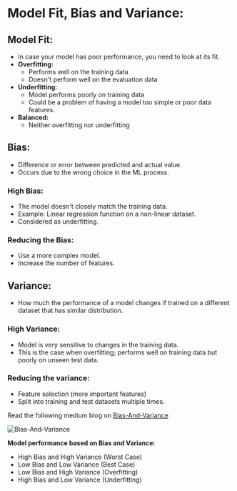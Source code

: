 # Model Fit, Bias and Variance:

## Model Fit:

- In case your model has poor performance, you need to look at its fit.
- **Overfitting:**
  - Performs well on the training data
  - Doesn't perform well on the evaluation data
- **Underfitting:**
  - Model performs poorly on training data
  - Could be a problem of having a model too simple or poor data features.
- **Balanced:**
  - Neither overfitting nor underfitting

## Bias:

- Difference or error between predicted and actual value.
- Occurs due to the wrong choice in the ML process.

### High Bias:
- The model doesn't closely match the training data.
- Example: Linear regression function on a non-linear dataset.
- Considered as underfitting.

### Reducing the Bias:
- Use a more complex model.
- Increase the number of features.

## Variance:
- How much the performance of a model changes if trained on a different dataset that has similar distribution.

### High Variance:
- Model is very sensitive to changes in the training data.
- This is the case when overfitting; performs well on training data but poorly on unseen test data.

### Reducing the variance:
- Feature selection (more important features)
- Split into training and test datasets multiple times.

Read the following medium blog on [Bias-And-Variance](https://python.plainenglish.io/bias-variance-trade-off-in-machine-learning-74b51295689e)

![Bias-And-Variance](https://miro.medium.com/v2/resize:fit:1400/format:webp/1*73rrO1LlrJ7Ns-19WElVWw.png)

**Model performance based on Bias and Variance:**

- High Bias and High Variance (Worst Case)
- Low Bias and Low Variance (Best Case)
- Low Bias and High Variance (Overfitting)
- High Bias and Low Variance (Underfitting)

